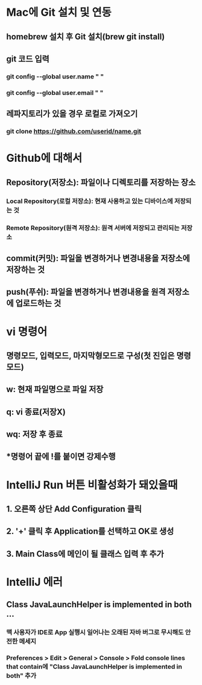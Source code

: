 # Mac에 Git 설치 및 연동
## homebrew 설치 후 Git 설치(brew git install)
## git 코드 입력
### git config --global user.name " "
### git config --global user.email " "
## 레파지토리가 있을 경우 로컬로 가져오기
### git clone https://github.com/userid/name.git

# Github에 대해서
## Repository(저장소): 파일이나 디렉토리를 저장하는 장소
### Local Repository(로컬 저장소): 현재 사용하고 있는 디바이스에 저장되는 것
### Remote Repository(원격 저장소): 원격 서버에 저장되고 관리되는 저장소
## commit(커밋): 파일을 변경하거나 변경내용을 저장소에 저장하는 것
## push(푸쉬): 파일을 변경하거나 변경내용을 원격 저장소에 업로드하는 것

# vi 명령어
## 명령모드, 입력모드, 마지막형모드로 구성(첫 진입은 명령모드)
## w: 현재 파일명으로 파일 저장
## q: vi 종료(저장X)
## wq: 저장 후 종료
## *명령어 끝에 !를 붙이면 강제수행

# IntelliJ Run 버튼 비활성화가 돼있을때
## 1. 오른쪽 상단 Add Configuration 클릭
## 2. '+' 클릭 후 Application를 선택하고 OK로 생성
## 3. Main Class에 메인이 될 클래스 입력 후 추가

# IntelliJ 에러
## Class JavaLaunchHelper is implemented in both ... 
### 맥 사용자가 IDE로 App 실행시 일어나는 오래된 자바 버그로 무시해도 안전한 메세지
### Preferences > Edit > General > Console > Fold console lines that contain에 "Class JavaLaunchHelper is implemented in both" 추가
